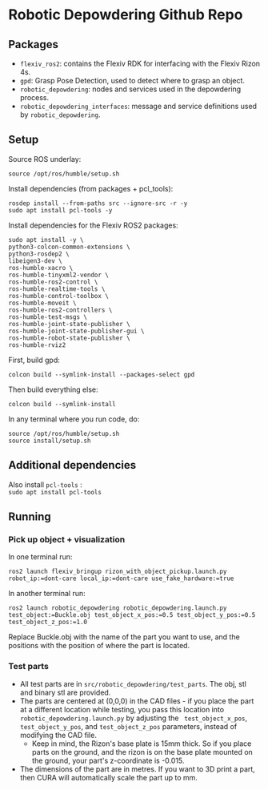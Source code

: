 # Robotic Depowdering Github Repo

## Packages
- ```flexiv_ros2```: contains the Flexiv RDK for interfacing with the Flexiv Rizon 4s.
- ```gpd```: Grasp Pose Detection, used to detect where to grasp an object.
- ```robotic_depowdering```: nodes and services used in the depowdering process.
- ```robotic_depowdering_interfaces```: message and service definitions used by ```robotic_depowdering```.

## Setup
Source ROS underlay: <br>
```
source /opt/ros/humble/setup.sh
```
Install dependencies (from packages + pcl_tools):<br>
```
rosdep install --from-paths src --ignore-src -r -y
sudo apt install pcl-tools -y
```
Install dependencies for the Flexiv ROS2 packages:
```
sudo apt install -y \
python3-colcon-common-extensions \
python3-rosdep2 \
libeigen3-dev \
ros-humble-xacro \
ros-humble-tinyxml2-vendor \
ros-humble-ros2-control \
ros-humble-realtime-tools \
ros-humble-control-toolbox \
ros-humble-moveit \
ros-humble-ros2-controllers \
ros-humble-test-msgs \
ros-humble-joint-state-publisher \
ros-humble-joint-state-publisher-gui \
ros-humble-robot-state-publisher \
ros-humble-rviz2
```
First, build gpd:<br>
```
colcon build --symlink-install --packages-select gpd
```
Then build everything else: <br>
```
colcon build --symlink-install
```
In any terminal where you run code, do: <br>
```
source /opt/ros/humble/setup.sh
source install/setup.sh
```
## Additional dependencies
Also install ```pcl-tools``` : <br>
```sudo apt install pcl-tools```
## Running
### Pick up object + visualization
In one terminal run:<br>
```
ros2 launch flexiv_bringup rizon_with_object_pickup.launch.py robot_ip:=dont-care local_ip:=dont-care use_fake_hardware:=true
```
In another terminal run:<br>
```
ros2 launch robotic_depowdering robotic_depowdering.launch.py test_object:=Buckle.obj test_object_x_pos:=0.5 test_object_y_pos:=0.5 test_object_z_pos:=1.0
```
Replace Buckle.obj with the name of the part you want to use, and the positions with the position of where the part is located.
### Test parts
- All test parts are in `src/robotic_depowdering/test_parts`. The obj, stl and binary stl are provided.
- The parts are centered at (0,0,0) in the CAD files - if you place the part at a different location while testing, you pass this location into ```robotic_depowdering.launch.py``` by adjusting the ``` test_object_x_pos```, ```test_object_y_pos```, and ```test_object_z_pos``` parameters, instead of modifying the CAD file.
  - Keep in mind, the Rizon's base plate is 15mm thick. So if you place parts on the ground, and the rizon is on the base plate mounted on the ground, your part's z-coordinate is -0.015.
- The dimensions of the part are in metres. If you want to 3D print a part, then CURA will automatically scale the part up to mm.
